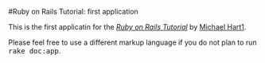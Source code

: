 #Ruby on Rails Tutorial: first application

This is the first applicatin for the 
[*Ruby on Rails Tutorial*](http://railstutorial.org/)
by [Michael Hart1](http://michaelhart1.com).


Please feel free to use a different markup language if you do not plan to run
<tt>rake doc:app</tt>.

